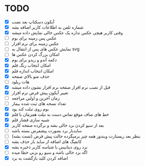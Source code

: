 # TODO

- [x] آیکون دسکتاپ بعد نصب
- [x] شماره تلفن به اطلاعات کاربر اضافه بشه
- [x] وقتی کاربر هیچی عکس نداره یک عکس خالی نمایش داده میشه
- [ ] عکس پس زمینه برای بوم
- [ ] عکس زمینه برای نرم افزار
- [ ] نمایش عکس های پس از انتقال به svg
- [ ] امکان بزرگ کردن عکس ها
- [x] دکمه آندو و ریدو برای بوم
- [x] امکان انتخاب رنگ قلم
- [x] امکان انتخاب اندازه قلم
- [x] حذف منو بالای صفحه
- [ ] هات ریلود
- [x] قبل از نصب نرم افزار صفحه نرم افزار نشون داده میشه
- [x] تغییر آیکون پیش فرض نرم افزار
- [ ] زمان آخرین و اولین مراجعه
- [ ] تعداد نسخه های ثبت شده بیمار
- [x] بوم روی تبلت کند بود
- [x] خط های صاف موقع تماس دست به تبلت همزمان با قلم
- [x] شبیه سازی فشار قلم
- [x] بعد از سیو کردن برد خالی بشه و برگرده صفحه کاربر
- [ ] سایدبار برد بصورت پیشفرض بسته باشه
- [ ] بنظر بعد ریستارت ویندوز همه چیز برمیگرده حالت پیش فرض (تست بشه)
- [ ] کانفیگ های اضافه از ساید بار حذف بشه
- [x] برد روی دیتابیس با شناسه کاربر ذخیره بشه
- [ ] اگه برد خالی باشه و سیو رو بزنی خطا میده
- [x] اضافه کردن کلید بازگشت به برد